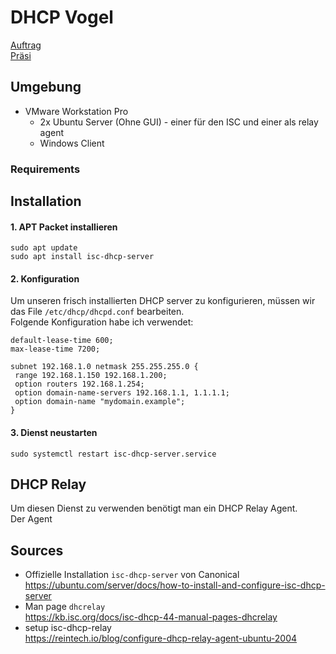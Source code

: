 # DHCP Vogel
[Auftrag](https://olat.bbw.ch/auth/1%3A1%3A32044700929%3A3%3A0%3Aserv%3Ax%3A_csrf%3Ad6d20b18-d00f-4da6-8969-ce5d2b958249/DHCP%20PXE/DHCP-Auftrag.pdf)  
[Präsi](https://olat.bbw.ch/auth/1%3A1%3A32044700929%3A3%3A0%3Aserv%3Ax%3A_csrf%3Ad6d20b18-d00f-4da6-8969-ce5d2b958249/DHCP%20PXE/DHCP-praesi.pdf)
## Umgebung
- VMware Workstation Pro
    - 2x Ubuntu Server (Ohne GUI) - einer für den ISC und einer als relay agent
    - Windows Client

### Requirements

## Installation
#### 1. APT Packet installieren

```
sudo apt update
sudo apt install isc-dhcp-server
```

#### 2. Konfiguration

Um unseren frisch installierten DHCP server zu konfigurieren, müssen wir das File `/etc/dhcp/dhcpd.conf` bearbeiten.  
Folgende Konfiguration habe ich verwendet:

```
default-lease-time 600;
max-lease-time 7200;
    
subnet 192.168.1.0 netmask 255.255.255.0 {
 range 192.168.1.150 192.168.1.200;
 option routers 192.168.1.254;
 option domain-name-servers 192.168.1.1, 1.1.1.1;
 option domain-name "mydomain.example";
}
```

#### 3. Dienst neustarten

```
sudo systemctl restart isc-dhcp-server.service
```

## DHCP Relay
Um diesen Dienst zu verwenden benötigt man ein DHCP Relay Agent.  
Der Agent
## Sources
- Offizielle Installation `isc-dhcp-server` von Canonical  
https://ubuntu.com/server/docs/how-to-install-and-configure-isc-dhcp-server
- Man page `dhcrelay`  
https://kb.isc.org/docs/isc-dhcp-44-manual-pages-dhcrelay
- setup isc-dhcp-relay  
https://reintech.io/blog/configure-dhcp-relay-agent-ubuntu-2004
